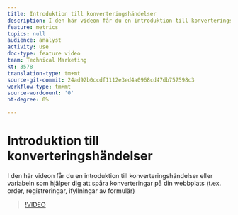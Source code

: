 ```yaml
---
title: Introduktion till konverteringshändelser
description: I den här videon får du en introduktion till konverteringshändelser eller variabeln som hjälper dig att spåra konverteringar på din webbplats (t.ex. order, registreringar, ifyllningar av formulär)
feature: metrics
topics: null
audience: analyst
activity: use
doc-type: feature video
team: Technical Marketing
kt: 3578
translation-type: tm+mt
source-git-commit: 24ad92b0ccdf1112e3ed4a0968cd47db757598c3
workflow-type: tm+mt
source-wordcount: '0'
ht-degree: 0%

---
```



# Introduktion till konverteringshändelser

I den här videon får du en introduktion till konverteringshändelser eller variabeln som hjälper dig att spåra konverteringar på din webbplats (t.ex. order, registreringar, ifyllningar av formulär)

>[!VIDEO](https://video.tv.adobe.com/v/28764/?quality=12)
